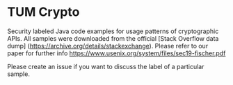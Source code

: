 

# TUM Crypto

Security labeled Java code examples for usage patterns of cryptographic APIs. All samples were downloaded from the official [Stack Overflow data dump] (https://archive.org/details/stackexchange). Please refer to our paper for further info https://www.usenix.org/system/files/sec19-fischer.pdf

Please create an issue if you want to discuss the label of a particular sample.
